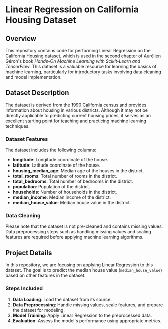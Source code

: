 # Linear Regression on California Housing Dataset

## Overview

This repository contains code for performing Linear Regression on the California Housing dataset, which is used in the second chapter of Aurélien Géron's book *Hands-On Machine Learning with Scikit-Learn and TensorFlow*. This dataset is a valuable resource for learning the basics of machine learning, particularly for introductory tasks involving data cleaning and model implementation.

## Dataset Description

The dataset is derived from the 1990 California census and provides information about housing in various districts. Although it may not be directly applicable to predicting current housing prices, it serves as an excellent starting point for teaching and practicing machine learning techniques. 

### Dataset Features

The dataset includes the following columns:

- **longitude**: Longitude coordinate of the house.
- **latitude**: Latitude coordinate of the house.
- **housing_median_age**: Median age of the houses in the district.
- **total_rooms**: Total number of rooms in the district.
- **total_bedrooms**: Total number of bedrooms in the district.
- **population**: Population of the district.
- **households**: Number of households in the district.
- **median_income**: Median income of the district.
- **median_house_value**: Median house value in the district.

### Data Cleaning

Please note that the dataset is not pre-cleaned and contains missing values. Data preprocessing steps such as handling missing values and scaling features are required before applying machine learning algorithms.

## Project Details

In this repository, we are focusing on applying Linear Regression to this dataset. The goal is to predict the median house value (`median_house_value`) based on other features in the dataset.

### Steps Included

1. **Data Loading**: Load the dataset from its source.
2. **Data Preprocessing**: Handle missing values, scale features, and prepare the dataset for modeling.
3. **Model Training**: Apply Linear Regression to the preprocessed data.
4. **Evaluation**: Assess the model's performance using appropriate metrics.

